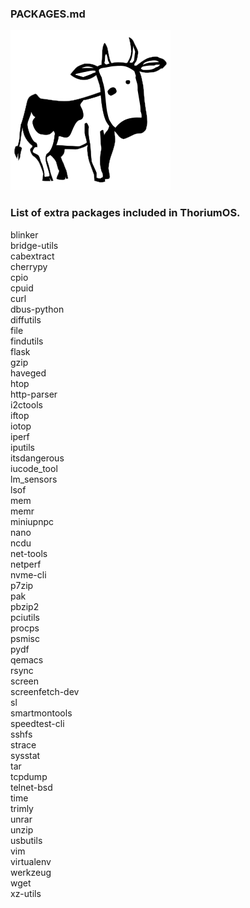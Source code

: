### PACKAGES.md

<img src="https://github.com/Alex313031/ChromiumOS/blob/main/Larry_the_Cow.png">

### List of extra packages included in ThoriumOS.

blinker \
bridge-utils \
cabextract \
cherrypy \
cpio \
cpuid \
curl \
dbus-python \
diffutils \
file \
findutils \
flask \
gzip \
haveged \
htop \
http-parser \
i2ctools \
iftop \
iotop \
iperf \
iputils \
itsdangerous \
iucode_tool \
lm_sensors \
lsof \
mem \
memr \
miniupnpc \
nano \
ncdu \
net-tools \
netperf \
nvme-cli \
p7zip \
pak \
pbzip2 \
pciutils \
procps \
psmisc \
pydf \
qemacs \
rsync \
screen \
screenfetch-dev \
sl \
smartmontools \
speedtest-cli \
sshfs \
strace \
sysstat \
tar \
tcpdump \
telnet-bsd \
time \
trimly \
unrar \
unzip \
usbutils \
vim \
virtualenv \
werkzeug \
wget \
xz-utils
